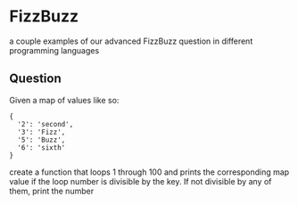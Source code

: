 # FizzBuzz

a couple examples of our advanced FizzBuzz question in different programming languages

## Question

Given a map of values like so:

```
{
  '2': 'second',
  '3': 'Fizz',
  '5': 'Buzz',
  '6': 'sixth'
}
```

create a function that loops 1 through 100 and prints the corresponding map value
if the loop number is divisible by the key. If not divisible by any of them,
print the number
